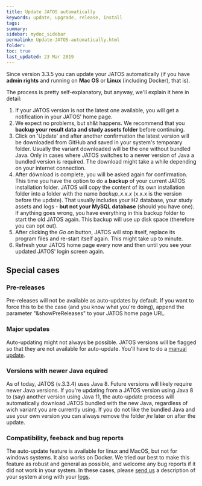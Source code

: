 ```yaml
---
title: Update JATOS automatically
keywords: update, upgrade, release, install
tags:
summary:
sidebar: mydoc_sidebar
permalink: Update-JATOS-automatically.html
folder:
toc: true
last_updated: 23 Mar 2019
---
```


Since version 3.3.5 you can update your JATOS automatically (if you have **admin rights** and running on **Mac OS** or **Linux** (including Docker), that is).

The process is pretty self-explanatory, but anyway, we'll explain it here in detail:

1. If your JATOS version is not the latest one available, you will get a notification in your JATOS' home page.
1. We expect no problems, but sh&t happens. We recommend that you **backup your result data and study assets folder** before continuing.
1. Click on 'Update' and after another confirmation the latest version will be downloaded from GitHub and saved in your system's temporary folder. Usually the variant downloaded will be the one without bundled Java. Only in cases where JATOS switches to a newer version of Java a bundled version is required. The download might take a while depending on your internet connection.
1. After dównload is complete, you will be asked again for confirmation. This time you have the option to do a **backup** of your current JATOS installation folder. JATOS will copy the content of its own installation folder into a folder with the name _backup_x.x.x_ (x.x.x is the version before the update). That usually includes your H2 database, your study assets and logs - **but not your MySQL database** (should you have one). If anything goes wrong, you have everything in this backup folder to start the old JATOS again. This backup will use up disk space (therefore you can opt out).
1. After clicking the _Go on_ button, JATOS will stop itself, replace its program files and re-start itself again. This might take up to minute.
1. Refresh your JATOS home page every now and then until you see your updated JATOS' login screen again.


## Special cases

### Pre-releases
Pre-releases will not be available as auto-updates by default. If you want to force this to be the case (and you know what you're doing), append the parameter "&showPreReleases" to your JATOS home page URL.

### Major updates
Auto-updating might not always be possible. JATOS versions will be flagged so that they are not available for auto-update. You'll have to do a [manual update](Update-JATOS.md).

### Versions with newer Java equired
As of today, JATOS (v.3.3.4) uses Java 8. Future versions will likely require newer Java versions. If you're updating from a JATOS version using Java 8 to (say) another version using Java 11, the auto-update process will automatically download JATOS bundled with the new Java, regardless of wich variant you are currently using. If you do not like the bundled Java and use your own version you can always remove the folder _jre_ later on after the update.

### Compatibility, feeback and bug reports
The auto-update feature is available for linux and MacOS, but not for windows systems. It also works on Docker. 
We tried our best to make this feature as robust and general as possible, and welcome any bug reports if it did not work in your system. In these cases, please [send us](http://www.jatos.org/Contact-us.html) a description of your system along with your [logs](http://www.jatos.org/Troubleshooting.html#read-log-file-in-the-browser). 

